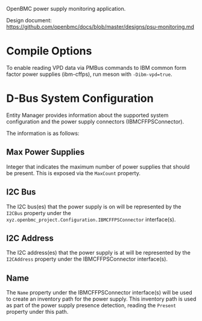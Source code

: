 OpenBMC power supply monitoring application.

Design document: https://github.com/openbmc/docs/blob/master/designs/psu-monitoring.md

# Compile Options

To enable reading VPD data via PMBus commands to IBM common form factor
power supplies (ibm-cffps), run meson with `-Dibm-vpd=true`.

# D-Bus System Configuration

Entity Manager provides information about the supported system configuration
and the power supply connectors (IBMCFFPSConnector).

The information is as follows:

## Max Power Supplies
Integer that indicates the maximum number of power supplies that should be
present. This is exposed via the `MaxCount` property.

## I2C Bus
The I2C bus(es) that the power supply is on will be represented by the `I2CBus`
property under the `xyz.openbmc_project.Configuration.IBMCFFPSConnector`
interface(s).

## I2C Address
The I2C address(es) that the power supply is at will be represented by the
`I2CAddress` property under the IBMCFFPSConnector interface(s).

## Name
The `Name` property under the IBMCFFPSConnector interface(s) will be used to
create an inventory path for the power supply. This inventory path is used as
part of the power supply presence detection, reading the `Present` property
under this path.
